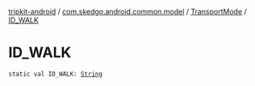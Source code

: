 [tripkit-android](../../index.md) / [com.skedgo.android.common.model](../index.md) / [TransportMode](index.md) / [ID_WALK](./-i-d_-w-a-l-k.md)

# ID_WALK

`static val ID_WALK: `[`String`](https://kotlinlang.org/api/latest/jvm/stdlib/kotlin/-string/index.html)